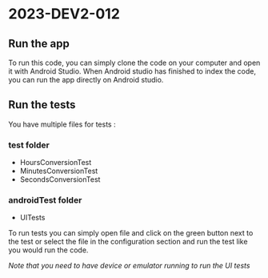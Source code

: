 # 2023-DEV2-012

## Run the app
To run this code, you can simply clone the code on your computer and open it with Android Studio. When Android studio has finished to index the code, you can run the app directly on Android studio.

## Run the tests
You have multiple files for tests :

### test folder
+ HoursConversionTest
+ MinutesConversionTest
+ SecondsConversionTest

### androidTest folder
+ UITests

To run tests you can simply open file and click on the green button next to the test or select the file in the configuration section and run the test like you would run the code.

*Note that you need to have device or emulator running to run the UI tests*

